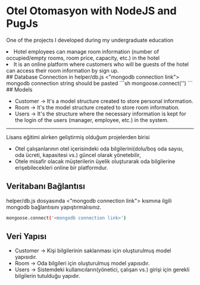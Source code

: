 # Otel Otomasyon with NodeJS and PugJs
<p>One of the projects I developed during my undergraduate education</p>
<li>Hotel employees can manage room information (number of occupied/empty rooms, room price, capacity, etc.) in the hotel
</li>
<li>It is an online platform where customers who will be guests of the hotel can access their room information by sign up.
</li>
## Database Connection 
in helper/db.js <"mongodb connection link"> mongodb connection string  should be pasted 
```sh
mongoose.connect('<mongodb connection link>')
```
## Models

- Customer
-> It's a model structure created to store personal information.
- Room
-> It's the model structure created to store room information.
- Users 
-> It's the structure where the necessary information is kept for the login of the users (manager, employee, etc.) in the system.

---
Lisans eğitimi alırken geliştirmiş olduğum projelerden birisi 

- Otel çalışanlarının otel içerisindeki oda bilgilerini(dolu/boş oda sayısı, oda ücreti, kapasitesi vs.) güncel olarak yönetebilir,
- Otele misafir olacak müşterilerin üyelik oluşturarak oda bilgilerine erişebilecekleri online bir platformdur. 

## Veritabanı Bağlantısı
helper/db.js dosyasında   <"mongodb connection link"> kısmına ilgili mongodb bağlantısını yapıştırmalısınız.

```sh
mongoose.connect('<mongodb connection link>')
```
## Veri Yapısı
- Customer
-> Kişi bilgilerinin saklanması için oluşturulmuş model yapısıdır.
- Room
-> Oda bilgileri için oluşturulmuş model yapısıdır.
- Users 
-> Sistemdeki kullanıcıların(yönetici, çalışan vs.) girişi için gerekli bilgilerin tutulduğu yapıdır.
